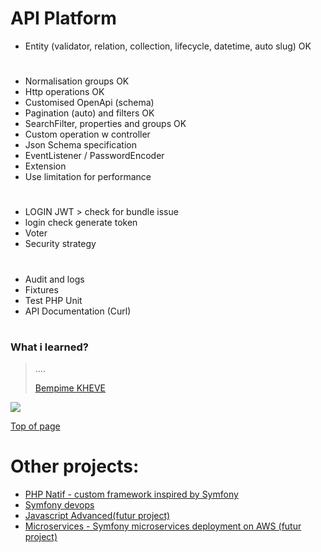 # API Platform

- Entity
  (validator, relation, collection, lifecycle,    datetime, auto slug) OK
#
- Normalisation groups OK
- Http operations  OK
- Customised OpenApi (schema)
- Pagination (auto) and filters OK
- SearchFilter, properties and groups OK
- Custom operation w controller
- Json Schema specification
- EventListener / PasswordEncoder
- Extension
- Use limitation for performance
#
- LOGIN JWT > check for bundle issue
- login check  generate token
- Voter
- Security strategy 
#
- Audit and logs
- Fixtures
- Test PHP Unit
- API Documentation (Curl)
#
### What i learned?

> ....
>
> [Bempime KHEVE](https://www.linkedin.com/in/bempime-kheve/)<br/>
>
>

<a href="https://www.linkedin.com/in/bempime-kheve/"><img src="https://img.shields.io/badge/LinkedIn-0077B5?style=for-the-badge&logo=linkedin&logoColor=white"></a>


<a href="https://github.com/Juju075/api-platform#api-platform">Top of page</a>

# Other projects:

<ul>
    <li><a href="https://github.com/Juju075/php-framework">PHP Natif - custom framework inspired by Symfony</a></li>
    <li><a href="https://github.com/Juju075/symfony-devops">Symfony devops</a></li>
    <li><a href="#">Javascript Advanced(futur project)</a></li>
    <li><a href="#">Microservices - Symfony microservices deployment on AWS (futur project)</a></li>
</ul>
<br>

  